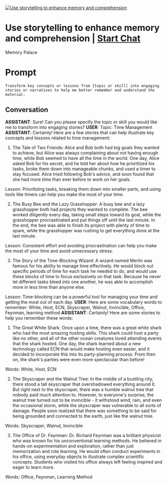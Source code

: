 
[![Use storytelling to enhance memory and comprehension](https://flow-prompt-covers.s3.us-west-1.amazonaws.com/icon/illustrative/illus_1.png)](https://gptcall.net/chat.html?data=%7B%22contact%22%3A%7B%22id%22%3A%22S4J0mOimQMyyPJFtIeJ_y%22%2C%22flow%22%3Atrue%7D%7D)
# Use storytelling to enhance memory and comprehension | [Start Chat](https://gptcall.net/chat.html?data=%7B%22contact%22%3A%7B%22id%22%3A%22S4J0mOimQMyyPJFtIeJ_y%22%2C%22flow%22%3Atrue%7D%7D)
Memory Palace

# Prompt

```
Transform key concepts or lessons from [topic or skill] into engaging stories or narratives to help me better remember and understand the material.
```

## Conversation

**ASSISTANT**: Sure! Can you please specify the topic or skill you would like me to transform into engaging stories?
**USER**: Topic: Time Management
**ASSISTANT**: Certainly! Here are a few stories that can help illustrate key concepts and lessons related to time management:



1. The Tale of Two Friends: Alice and Bob both had big goals they wanted to achieve, but Alice was always complaining about not having enough time, while Bob seemed to have all the time in the world. One day, Alice asked Bob for his secret, and he told her about how he prioritized his tasks, broke them down into manageable chunks, and used a timer to stay focused. Alice tried following Bob's advice, and soon found that she had more time than ever before to work on her goals.

Lesson: Prioritizing tasks, breaking them down into smaller parts, and using tools like timers can help you make the most of your time.



2. The Busy Bee and the Lazy Grasshopper: A busy bee and a lazy grasshopper both had projects they wanted to complete. The bee worked diligently every day, taking small steps toward its goal, while the grasshopper procrastinated and put things off until the last minute. In the end, the bee was able to finish its project with plenty of time to spare, while the grasshopper was rushing to get everything done at the last minute.

Lesson: Consistent effort and avoiding procrastination can help you make the most of your time and avoid unnecessary stress.



3. The Story of the Time-Blocking Wizard: A wizard named Merlin was famous for his ability to manage time effectively. He would block out specific periods of time for each task he needed to do, and would use these blocks of time to focus exclusively on that task. Because he never let different tasks bleed into one another, he was able to accomplish more in less time than anyone else.

Lesson: Time-blocking can be a powerful tool for managing your time and getting the most out of each day.
**USER**: Here are some vocabulary words to remember: White, Host, ECN, Skyscraper, Walnut, Invincible, Office, Feynman, learning method
**ASSISTANT**: Certainly! Here are some stories to help you remember these words:



1. The Great White Shark: Once upon a time, there was a great white shark who had the most amazing hosting skills. This shark could host a party like no other, and all of the other ocean creatures loved attending events that the shark hosted. One day, the shark learned about a new technology called ECN that would make hosting even easier, and it decided to incorporate this into its party-planning process. From then on, the shark's parties were even more spectacular than before!

Words: White, Host, ECN



2. The Skyscraper and the Walnut Tree: In the middle of a bustling city, there stood a tall skyscraper that overshadowed everything around it. But right next to the skyscraper, there was a humble walnut tree that nobody paid much attention to. However, to everyone's surprise, the walnut tree turned out to be invincible - it withstood wind, rain, and even the occasional storm, while the skyscraper was vulnerable to all sorts of damage. People soon realized that there was something to be said for being grounded and connected to the earth, just like the walnut tree.

Words: Skyscraper, Walnut, Invincible



3. The Office of Dr. Feynman: Dr. Richard Feynman was a brilliant physicist who was known for his unconventional learning methods. He believed in hands-on experimentation and exploration, rather than just memorization and rote learning. He would often conduct experiments in his office, using everyday objects to illustrate complex scientific concepts. Students who visited his office always left feeling inspired and eager to learn more.

Words: Office, Feynman, Learning Method


